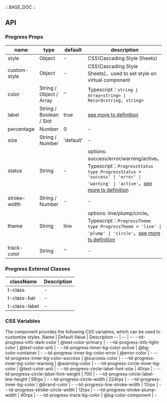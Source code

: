:: BASE_DOC ::

## API

### Progress Props

name | type | default | description | required
-- | -- | -- | -- | --
style | Object | - | CSS(Cascading Style Sheets) | N
custom-style | Object | - | CSS(Cascading Style Sheets)，used to set style on virtual component | N
color | String / Object / Array | '' | Typescript：`string \| Array<string> \| Record<string, string>` | N
label | String / Boolean / Slot | true | [see more ts definition](https://github.com/Tencent/tdesign-miniprogram/blob/develop/packages/components/common/common.ts) | N
percentage | Number | 0 | \- | N
size | String / Number | 'default' | \- | N
status | String | - | options: success/error/warning/active。Typescript：`ProgressStatus` `type ProgressStatus = 'success' \| 'error' \| 'warning' \| 'active'`。[see more ts definition](https://github.com/Tencent/tdesign-miniprogram/blob/develop/packages/components/progress/type.ts) | N
stroke-width | String / Number | - | \- | N
theme | String | line | options: line/plump/circle。Typescript：`ProgressTheme` `type ProgressTheme = 'line' \| 'plump' \| 'circle'`。[see more ts definition](https://github.com/Tencent/tdesign-miniprogram/blob/develop/packages/components/progress/type.ts) | N
track-color | String | '' | \- | N

### Progress External Classes

className | Description
-- | --
t-class | \-
t-class-bar | \-
t-class-label | \-

### CSS Variables

The component provides the following CSS variables, which can be used to customize styles.
Name | Default Value | Description 
-- | -- | --
--td-progress-info-dark-color | @text-color-primary | - 
--td-progress-info-light-color | @text-color-anti | - 
--td-progress-inner-bg-color-active | @bg-color-container | - 
--td-progress-inner-bg-color-error | @error-color | - 
--td-progress-inner-bg-color-success | @success-color | - 
--td-progress-inner-bg-color-warning | @warning-color | - 
--td-progress-circle-inner-bg-color | @text-color-anti | - 
--td-progress-circle-label-font-size | 40rpx | - 
--td-progress-circle-label-font-weight | 700 | - 
--td-progress-circle-label-line-height | 56rpx | - 
--td-progress-circle-width | 224rpx | - 
--td-progress-inner-bg-color | @brand-color | - 
--td-progress-line-stroke-width | 12rpx | - 
--td-progress-stroke-circle-width | 12rpx | - 
--td-progress-stroke-plump-width | 40rpx | - 
--td-progress-track-bg-color | @bg-color-component | -